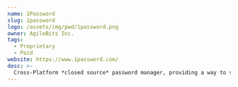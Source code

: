 ```yaml
---
name: 1Password
slug: 1password
logo: /assets/img/pwd/1password.png
owner: AgileBits Inc.
tags:
  - Proprietary
  - Paid
website: https://www.1password.com/
desc: >-
  Cross-Platform *closed source* password manager, providing a way to store your login credentials, such as passwords, IDs and much more.
---
```

